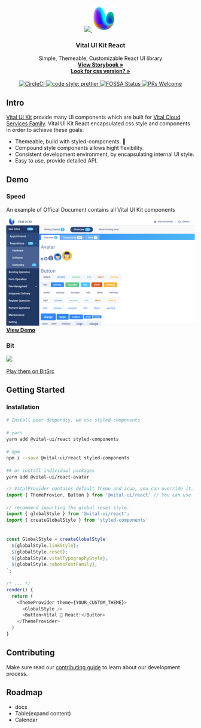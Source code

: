 <p align="center">
  <a href="https://gss-fed.github.io/vital-ui-kit-react/">
    <img src="https://raw.githubusercontent.com/GSS-FED/vital-ui-kit/develop/assets/img/icon.png" height=72 />
    <img src="https://raw.githubusercontent.com/GSS-FED/vital-ui-kit-react/master/assets/uwillx.png" height=72 />
  </a>
</p>
<h3 align="center">Vital UI Kit React</h3>
<p align="center">
  Simple, Themeable, Customizable React UI library
  <br>
  <a href="https://gss-fed.github.io/vital-ui-kit-react/">
    <strong>View Storybook &raquo;</strong>
  </a>
  <br>
  <a href="https://github.com/GSS-FED/vital-ui-kit">
    <strong>Look for css version? &raquo;</strong>
  </a>
  <br>
  <br>
  <a href="https://circleci.com/gh/GSS-FED/vital-ui-kit-react/tree/master">
    <img src="https://circleci.com/gh/GSS-FED/vital-ui-kit-react/tree/master.svg?style=shield" alt="CircleCI"/>
  </a>
  <a href="https://github.com/prettier/prettier">
    <img src="https://img.shields.io/badge/code_style-prettier-ff69b4.svg?style=flat-square" alt="code style: prettier"/>
  </a>
  <a href="https://app.fossa.io/projects/git%2Bgithub.com%2FGSS-FED%2Fvital-ui-kit-react?ref=badge_shield">
    <img src="https://app.fossa.io/api/projects/git%2Bgithub.com%2FGSS-FED%2Fvital-ui-kit-react.svg?type=shield" alt="FOSSA Status"/>
  </a>
  <a href="http://makeapullrequest.com">
    <img src="https://img.shields.io/badge/PRs-welcome-brightgreen.svg?style=flat-square" alt="PRs Welcome"/>
  </a>
</p>

## Intro

[Vital UI Kit](https://github.com/GSS-FED/vital-ui-kit) provide many UI components which are built for [Vital Cloud Services Family](https://www.gsscloud.com/en/). Vital UI Kit React encapsulated css style and components in order to achieve these goals:

- Themeable, build with styled-components. 💅
- Compound style components allows hight flexibility.
- Consistent development environment, by encapsulating internal UI style.
- Easy to use, provide detailed API.

## Demo

### Speed

An example of Offical Document contains all Vital UI Kit components

<img
  src="https://raw.githubusercontent.com/GSS-FED/vital-ui-kit-react/master/assets/demo_screen_shot.png"
/>
<a href="https://gss-fed.github.io/example-speed/"><b>View Demo</b></a>

### Bit

<img
  src="https://cdn-images-1.medium.com/max/1600/1*C_gNgDDeyTO_SMXw5sIX5g.gif"
/>

<a href="https://bitsrc.io/gssfed/vital-ui-kit-react">
  Play them on BitSrc
</a>

## Getting Started

### Installation

```bash
# Install peer denpendcy, we use styled-components

# yarn
yarn add @vital-ui/react styled-components

# npm
npm i --save @vital-ui/react styled-components

## or install individual packages
yarn add @vital-ui/react-avatar
```

```js
// VitalProvider contains default theme and icon, you can override it.
import { ThemeProvier, Button } from '@vital-ui/react' // You can use `ThemeProvider` by styled-components, or @vital-ui/react-theme

// recommend importing the global reset style.
import { globalStyle } from '@vital-ui/react';
import { createGlobalStyle } from 'styled-components'


const GlobalStyle = createGlobalStyle`
  ${globalStyle.linkStyle};
  ${globalStyle.reset};
  ${globalStyle.vitalTypographyStyle};
  ${globalStyle.robotoFontFamily};
`;

/* ... */
render() {
  return (
    <ThemeProvider theme={YOUR_CUSTOM_THEME}>
      <GlobalStyle />
      <Button>Vital 💜 React!</Button>
    </ThemeProvider>
  )
}
```

## Contributing

Make sure read our [contributing guide](https://github.com/GSS-FED/vital-ui-kit-react/blob/master/CONTRIBUTING.md) to learn about our development process.

## Roadmap

- docs
- Table(expand content)
- Calendar
